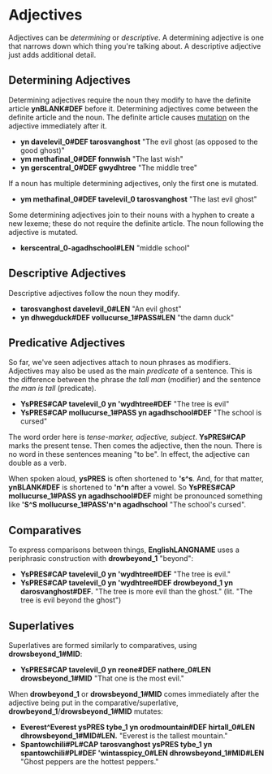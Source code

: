 # Adjectives

Adjectives can be _determining_ or _descriptive_. A determining adjective is one that narrows down which thing you're talking about. A descriptive adjective just adds additional detail.

## Determining Adjectives

Determining adjectives require the noun they modify to have the definite article __<x-out>yn<x-src>BLANK#DEF</x-src></x-out>__ before it. Determining adjectives come between the definite article and the noun. The definite article causes [mutation](mutation.html) on the adjective immediately after it.

- __<x-out>yn davel<x-src>evil_0#DEF</x-src></x-out> <x-out>tarosvan<x-src>ghost</x-src></x-out>__ "The evil ghost (as opposed to the good ghost)"
- __<x-out>ym metha<x-src>final_0#DEF</x-src></x-out> <x-out>fonn<x-src>wish</x-src></x-out>__ "The last wish"
- __<x-out>yn gers<x-src>central_0#DEF</x-src></x-out> <x-out>gwydh<x-src>tree</x-src></x-out>__ "The middle tree"

If a noun has multiple determining adjectives, only the first one is mutated.

- __<x-out>ym metha<x-src>final_0#DEF</x-src></x-out> <x-out>tavel<x-src>evil_0</x-src></x-out> <x-out>tarosvan<x-src>ghost</x-src></x-out>__ "The last evil ghost"

Some determining adjectives join to their nouns with a hyphen to create a new lexeme; these do not require the definite article. The noun following the adjective is mutated.

- __<x-out>kers<x-src>central_0</x-src></x-out>-<x-out>agadh<x-src>school#LEN</x-src></x-out>__ "middle school"

## Descriptive Adjectives

Descriptive adjectives follow the noun they modify.

- __<x-out>tarosvan<x-src>ghost</x-src></x-out> <x-out>davel<x-src>evil_0#LEN</x-src></x-out>__ "An evil ghost"
- __<x-out>yn dhweg<x-src>duck#DEF</x-src></x-out> <x-out>vollu<x-src>curse_1#PASS#LEN</x-src></x-out>__ "the damn duck"

## Predicative Adjectives

So far, we've seen adjectives attach to noun phrases as modifiers. Adjectives may also be used as the main _predicate_ of a sentence. This is the difference between the phrase _the tall man_ (modifier) and the sentence _the man is tall_ (predicate).

- __<x-out>Ys<x-src>PRES#CAP</x-src></x-out> <x-out>tavel<x-src>evil_0</x-src></x-out> <x-out>yn 'wydh<x-src>tree#DEF</x-src></x-out>__ "The tree is evil"
- __<x-out>Ys<x-src>PRES#CAP</x-src></x-out> <x-out>mollu<x-src>curse_1#PASS</x-src></x-out> <x-out>yn agadh<x-src>school#DEF</x-src></x-out>__ "The school is cursed"

The word order here is _tense-marker, adjective, subject_. __<x-out>Ys<x-src>PRES#CAP</x-src></x-out>__ marks the present tense.
Then comes the adjective, then the noun. There is no word in these sentences meaning "to be". In effect, the adjective can double as a verb.

When spoken aloud, __<x-out>ys<x-src>PRES</x-src></x-out>__ is often shortened to __'<x-out>s<x-src>^s</x-src></x-out>__. And, for that matter, __<x-out>yn<x-src>BLANK#DEF</x-src></x-out>__ is shortened to __'<x-out>n<x-src>^n</x-src></x-out>__ after a vowel. So __<x-out>Ys<x-src>PRES#CAP</x-src></x-out> <x-out>mollu<x-src>curse_1#PASS</x-src></x-out> <x-out>yn agadh<x-src>school#DEF</x-src></x-out>__ might be pronounced something like __'<x-out>S<x-src>^S</x-src></x-out> <x-out>mollu<x-src>curse_1#PASS</x-src></x-out>'<x-out>n<x-src>^n</x-src></x-out> <x-out>agadh<x-src>school</x-src></x-out>__ "The school's cursed".

## Comparatives

To express comparisons between things, __<x-out>English<x-src>LANGNAME</x-src></x-out>__ uses a periphrasic construction with __<x-out>drow<x-src>beyond_1</x-src></x-out>__ "beyond":

- __<x-out>Ys<x-src>PRES#CAP</x-src></x-out> <x-out>tavel<x-src>evil_0</x-src></x-out> <x-out>yn 'wydh<x-src>tree#DEF</x-src></x-out>__ "The tree is evil."
- __<x-out>Ys<x-src>PRES#CAP</x-src></x-out> <x-out>tavel<x-src>evil_0</x-src></x-out> <x-out>yn 'wydh<x-src>tree#DEF</x-src></x-out> <x-out>drow<x-src>beyond_1</x-src></x-out> <x-out>yn darosvan<x-src>ghost#DEF</x-src></x-out>.__ "The tree is more evil than the ghost." (lit. "The tree is evil beyond the ghost")

## Superlatives

Superlatives are formed similarly to comparatives, using __<x-out>drows<x-src>beyond_1#MID</x-src></x-out>__:

- __<x-out>Ys<x-src>PRES#CAP</x-src></x-out> <x-out>tavel<x-src>evil_0</x-src></x-out> <x-out>yn re<x-src>one#DEF</x-src></x-out> <x-out>na<x-src>there_0#LEN</x-src></x-out> <x-out>drows<x-src>beyond_1#MID</x-src></x-out>__ "That one is the most evil."

When __<x-out>drow<x-src>beyond_1</x-src></x-out>__ or __<x-out>drows<x-src>beyond_1#MID</x-src></x-out>__ comes immediately after the adjective being put in the comparative/superlative, __<x-out>drow<x-src>beyond_1</x-src></x-out>__/__<x-out>drows<x-src>beyond_1#MID</x-src></x-out>__ mutates:

- __<x-out>Everest<x-src>^Everest</x-src></x-out> <x-out>ys<x-src>PRES</x-src></x-out> <x-out>ty<x-src>be_1</x-src></x-out> <x-out>yn orod<x-src>mountain#DEF</x-src></x-out> <x-out>hir<x-src>tall_0#LEN</x-src></x-out> <x-out>dhrows<x-src>beyond_1#MID#LEN</x-src></x-out>.__ "Everest is the tallest mountain."
- __<x-out>Spantow<x-src>chili#PL#CAP</x-src></x-out> <x-out>tarosvan<x-src>ghost</x-src></x-out> <x-out>ys<x-src>PRES</x-src></x-out> <x-out>ty<x-src>be_1</x-src></x-out> <x-out>yn spantow<x-src>chili#PL#DEF</x-src></x-out> <x-out>'wintas<x-src>spicy_0#LEN</x-src></x-out> <x-out>dhrows<x-src>beyond_1#MID#LEN</x-src></x-out>__ "Ghost peppers are the hottest peppers."